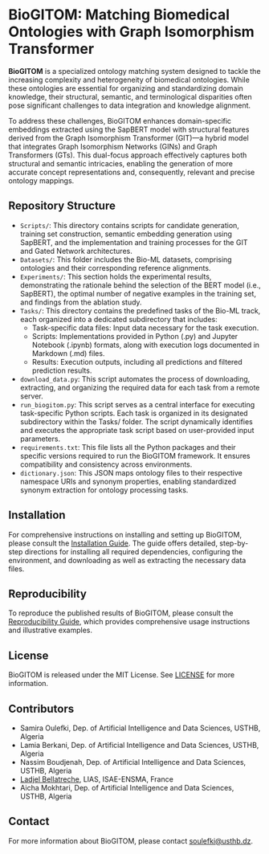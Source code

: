 # BioGITOM: Matching Biomedical Ontologies with Graph Isomorphism Transformer

**BioGITOM** is a specialized ontology matching system designed to tackle the increasing complexity and heterogeneity of biomedical ontologies. While these ontologies are essential for organizing and standardizing domain knowledge, their structural, semantic, and terminological disparities often pose significant challenges to data integration and knowledge alignment.

To address these challenges, BioGITOM enhances domain-specific embeddings extracted using the SapBERT model with structural features derived from the Graph Isomorphism Transformer (GIT)—a hybrid model that integrates Graph Isomorphism Networks (GINs) and Graph Transformers (GTs). This dual-focus approach effectively captures both structural and semantic intricacies, enabling the generation of more accurate concept representations and, consequently, relevant and precise ontology mappings.

## Repository Structure

- `Scripts/`: This directory contains scripts for candidate generation, training set construction, semantic embedding generation using SapBERT, and the implementation and training processes for the GIT and Gated Network architectures.
- `Datasets/`: This folder includes the Bio-ML datasets, comprising ontologies and their corresponding reference alignments.
- `Experiments/`: This section holds the experimental results, demonstrating the rationale behind the selection of the BERT model (i.e., SapBERT), the optimal number of negative examples in the training set, and findings from the ablation study.
- `Tasks/`: This directory contains the predefined tasks of the Bio-ML track, each organized into a dedicated subdirectory that includes:
   - Task-specific data files: Input data necessary for the task execution.
   - Scripts: Implementations provided in Python (.py) and Jupyter Notebook (.ipynb) formats, along with execution logs documented in Markdown (.md) files.
   - Results: Execution outputs, including all predictions and filtered prediction results.
- `download_data.py`: This script automates the process of downloading, extracting, and organizing the required data for each task from a remote server. 
- `run_biogitom.py`: This script serves as a central interface for executing task-specific Python scripts. Each task is organized in its designated subdirectory within the Tasks/ folder. The script dynamically identifies and executes the appropriate task script based on user-provided input parameters.
- `requirements.txt`: This file lists all the Python packages and their specific versions required to run the BioGITOM framework. It ensures compatibility and consistency across environments.
- `dictionary.json`: This JSON maps ontology files to their respective namespace URIs and synonym properties, enabling standardized synonym extraction for ontology processing tasks.

## Installation

For comprehensive instructions on installing and setting up BioGITOM, please consult the [Installation Guide](./Docs/BioGITOM_Installation.md). The guide offers detailed, step-by-step directions for installing all required dependencies, configuring the environment, and downloading as well as extracting the necessary data files.

## Reproducibility

To reproduce the published results of BioGITOM, please consult the [Reproducibility Guide](./Docs/BioGITOM_Usage.md), which provides comprehensive usage instructions and illustrative examples.

## License

BioGITOM is released under the MIT License. See [LICENSE](LICENSE) for more information.

## Contributors

- Samira Oulefki, Dep. of Artificial Intelligence and Data Sciences, USTHB, Algeria
- Lamia Berkani, Dep. of Artificial Intelligence and Data Sciences, USTHB, Algeria
- Nassim Boudjenah, Dep. of Artificial Intelligence and Data Sciences, USTHB, Algeria
- [Ladjel Bellatreche](https://www.lias-lab.fr/members/bellatreche/), LIAS, ISAE-ENSMA, France
- Aicha Mokhtari, Dep. of Artificial Intelligence and Data Sciences, USTHB, Algeria

## Contact

For more information about BioGITOM, please contact [soulefki@usthb.dz](mailto:soulefki@usthb.dz).
